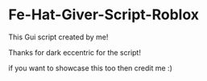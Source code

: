 # Fe-Hat-Giver-Script-Roblox

This Gui script created by me!

Thanks for dark eccentric for the script!

if you want to showcase this too then credit me :)
